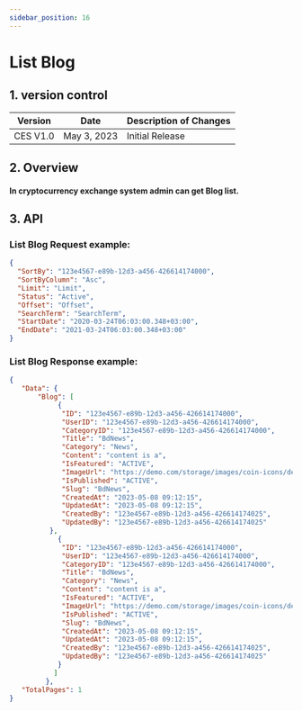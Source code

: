 ```yaml
---
sidebar_position: 16
---
```


# List Blog

## 1. version control

| Version  | Date        | Description of Changes |
| -------- | ----------- | ---------------------- |
| CES V1.0 | May 3, 2023 | Initial Release        |

## 2. Overview

#### In cryptocurrency exchange system admin can get Blog list.


## 3. API

### List Blog Request example:

```json
{
  "SortBy": "123e4567-e89b-12d3-a456-426614174000",
  "SortByColumn": "Asc",
  "Limit": "Limit",
  "Status": "Active",
  "Offset": "Offset",
  "SearchTerm": "SearchTerm",
  "StartDate": "2020-03-24T06:03:00.348+03:00",
  "EndDate": "2021-03-24T06:03:00.348+03:00"
}
```

### List Blog Response example:

```json
{
   "Data": {
       "Blog": [
            {
             "ID": "123e4567-e89b-12d3-a456-426614174000",
             "UserID": "123e4567-e89b-12d3-a456-426614174000", 
             "CategoryID": "123e4567-e89b-12d3-a456-426614174000", 
             "Title": "BdNews",
             "Category": "News",
             "Content": "content is a",
             "IsFeatured": "ACTIVE",
             "ImageUrl": "https://demo.com/storage/images/coin-icons/default.jpg",
             "IsPublished": "ACTIVE",
             "Slug": "BdNews",
             "CreatedAt": "2023-05-08 09:12:15",
             "UpdatedAt": "2023-05-08 09:12:15",
             "CreatedBy": "123e4567-e89b-12d3-a456-426614174025",
             "UpdatedBy": "123e4567-e89b-12d3-a456-426614174025"
          }, 
            {
             "ID": "123e4567-e89b-12d3-a456-426614174000",
             "UserID": "123e4567-e89b-12d3-a456-426614174000",
             "CategoryID": "123e4567-e89b-12d3-a456-426614174000",  
             "Title": "BdNews",
             "Category": "News",
             "Content": "content is a",
             "IsFeatured": "ACTIVE",
             "ImageUrl": "https://demo.com/storage/images/coin-icons/default.jpg",
             "IsPublished": "ACTIVE",
             "Slug": "BdNews",
             "CreatedAt": "2023-05-08 09:12:15",
             "UpdatedAt": "2023-05-08 09:12:15",
             "CreatedBy": "123e4567-e89b-12d3-a456-426614174025",
             "UpdatedBy": "123e4567-e89b-12d3-a456-426614174025"
            }
           ]
         },
   "TotalPages": 1
}
```
